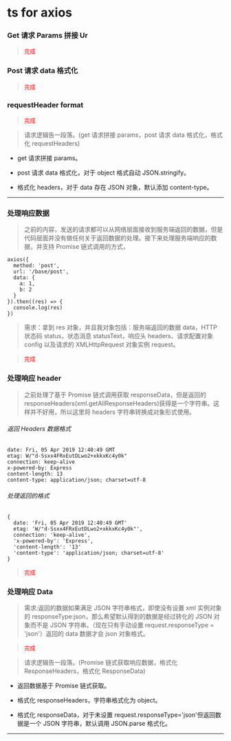 # ts for axios

### Get 请求 Params 拼接 Ur

> <font size=2 color=red>完成</font>

### Post 请求 data 格式化

> <font size=2 color=red>完成</font>

### requestHeader format

> <font size=2 color=red>完成</font>

> 请求逻辑告一段落。(get 请求拼接 params，post 请求 data 格式化，格式化 requestHeaders)

- get 请求拼接 params。

- post 请求 data 格式化，对于 object 格式自动 JSON.stringify。

- 格式化 headers，对于 data 存在 JSON 对象，默认添加 content-type。

---

### 处理响应数据

> 之前的内容，发送的请求都可以从网络层面接收到服务端返回的数据，但是代码层面并没有做任何关于返回数据的处理。接下来处理服务端响应的数据，并支持 Promise 链式调用的方式，

```
axios({
  method: 'post',
  url: '/base/post',
  data: {
    a: 1,
    b: 2
  }
}).then((res) => {
  console.log(res)
})
```

> 需求：拿到 res 对象，并且我对象包括：服务端返回的数据 data，HTTP 状态码 status，状态消息 statusText，响应头 headers、请求配置对象 config 以及请求的 XMLHttpRequest 对象实例 request。

> <font size=2 color=red>完成</font>

### 处理响应 header

> 之前处理了基于 Promise 链式调用获取 responseData，但是返回的 responseHeaders(xml.getAllResponseHeaders)获得是一个字符串。这样并不好用，所以这里将 headers 字符串转换成对象形式使用。

###### 返回 Headers 数据格式

```
date: Fri, 05 Apr 2019 12:40:49 GMT
etag: W/"d-Ssxx4FRxEutDLwo2+xkkxKc4y0k"
connection: keep-alive
x-powered-by: Express
content-length: 13
content-type: application/json; charset=utf-8
```

###### 处理返回的格式

```
{
  date: 'Fri, 05 Apr 2019 12:40:49 GMT'
  etag: 'W/"d-Ssxx4FRxEutDLwo2+xkkxKc4y0k"',
  connection: 'keep-alive',
  'x-powered-by': 'Express',
  'content-length': '13'
  'content-type': 'application/json; charset=utf-8'
}
```

> <font size=2 color=red>完成</font>

### 处理响应 Data

> 需求:返回的数据如果满足 JSON 字符串格式，即使没有设置 xml 实例对象的 responseType:json，那么希望默认得到的数据是经过转化的 JSON 对象而不是 JSON 字符串。（现在只有手动设置 request.responseType = 'json'）返回的 data 数据才会 json 对象格式。

> <font size=2 color=red>完成</font>

> 请求逻辑告一段落。(Promise 链式获取响应数据，格式化 ResponseHeaders，格式化 ResponseData)

- 返回数据基于 Promise 链式获取。

- 格式化 responseHeaders，字符串格式化为 object。

- 格式化 responseData，对于未设置 request.responseType='json'但返回数据是一个 JSON 字符串，默认调用 JSON.parse 格式化。

---

